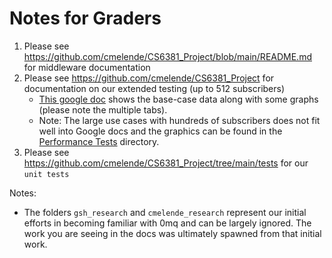# Notes for Graders

1. Please see https://github.com/cmelende/CS6381_Project/blob/main/README.md for middleware documentation
2. Please see https://github.com/cmelende/CS6381_Project for documentation on our extended testing (up to 512 subscribers)
    - [This google doc](https://docs.google.com/spreadsheets/d/1H4u13wixeZt-xnLRhawARIDIHAOaUvkrhZLEO05O1V4/edit?usp=sharing) shows the base-case data along with some graphs (please note the multiple tabs). 
    - Note: The large use cases with hundreds of subscribers does not fit well into Google docs and the graphics can be found in the [Performance Tests](https://github.com/cmelende/CS6381_Project/tree/main/performance_tests) directory. 
3. Please see https://github.com/cmelende/CS6381_Project/tree/main/tests for our `unit tests`


Notes:
- The folders `gsh_research` and `cmelende_research` represent our initial efforts in becoming familiar with 0mq and can be largely ignored. The work you are seeing in the docs was ultimately spawned from that initial work.